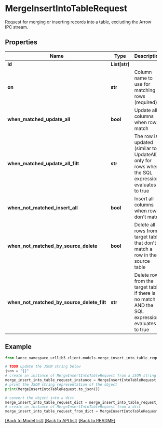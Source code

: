 # MergeInsertIntoTableRequest

Request for merging or inserting records into a table, excluding the Arrow IPC stream. 

## Properties

Name | Type | Description | Notes
------------ | ------------- | ------------- | -------------
**id** | **List[str]** |  | [optional] 
**on** | **str** | Column name to use for matching rows (required) | [optional] 
**when_matched_update_all** | **bool** | Update all columns when rows match | [optional] [default to False]
**when_matched_update_all_filt** | **str** | The row is updated (similar to UpdateAll) only for rows where the SQL expression evaluates to true | [optional] 
**when_not_matched_insert_all** | **bool** | Insert all columns when rows don&#39;t match | [optional] [default to False]
**when_not_matched_by_source_delete** | **bool** | Delete all rows from target table that don&#39;t match a row in the source table | [optional] [default to False]
**when_not_matched_by_source_delete_filt** | **str** | Delete rows from the target table if there is no match AND the SQL expression evaluates to true | [optional] 

## Example

```python
from lance_namespace_urllib3_client.models.merge_insert_into_table_request import MergeInsertIntoTableRequest

# TODO update the JSON string below
json = "{}"
# create an instance of MergeInsertIntoTableRequest from a JSON string
merge_insert_into_table_request_instance = MergeInsertIntoTableRequest.from_json(json)
# print the JSON string representation of the object
print(MergeInsertIntoTableRequest.to_json())

# convert the object into a dict
merge_insert_into_table_request_dict = merge_insert_into_table_request_instance.to_dict()
# create an instance of MergeInsertIntoTableRequest from a dict
merge_insert_into_table_request_from_dict = MergeInsertIntoTableRequest.from_dict(merge_insert_into_table_request_dict)
```
[[Back to Model list]](../README.md#documentation-for-models) [[Back to API list]](../README.md#documentation-for-api-endpoints) [[Back to README]](../README.md)


